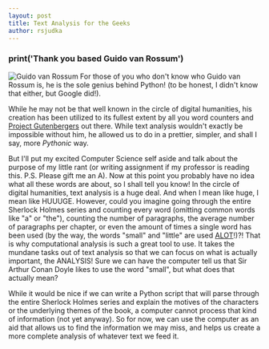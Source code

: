 ```yaml
---
layout: post
title: Text Analysis for the Geeks
author: rsjudka
---
```



### print('Thank you based Guido van Rossum')
![Guido van Rossum](https://upload.wikimedia.org/wikipedia/commons/6/66/Guido_van_Rossum_OSCON_2006.jpg)
For those of you who don't know who Guido van Rossum is, he is the sole genius behind Python! (to be honest, I didn't know that either, but Google did!). 

While he may not be that well known in the circle of digital humanities, his creation has been utilized to its fullest extent by all you word counters and [Project Gutenbergers](http://www.gutenberg.org/) out there. While text analysis wouldn't exactly be impossible without him, he allowed us to do in a prettier, simpler, and shall I say, more *Pythonic* way.

But I'll put my excited Computer Science self aside and talk about the purpose of my little rant (or writing assignment if my professor is reading this. P.S. Please gift me an A). Now at this point you probably have no idea what all these words are about, so I shall tell you know! In the circle of digital humanities, text analysis is a huge deal. And when I mean like huge, I mean like HUUUGE. However, could you imagine going through the entire Sherlock Holmes series and counting every word (omitting common words like "a" or "the"), counting the number of paragraphs, the average number of paragraphs per chapter, or even the amount of times a single word has been used (by the way, the words "small" and "little" are used [ALOT](http://hyperboleandahalf.blogspot.com/2010/04/alot-is-better-than-you-at-everything.html)!)?! That is why computational analysis is such a great tool to use. It takes the mundane tasks out of text analysis so that we can focus on what is actually important, the ANALYSIS! Sure we can have the computer tell us that Sir Arthur Conan Doyle likes to use the word "small", but what does that actually mean?

While it would be nice if we can write a Python script that will parse through the entire Sherlock Holmes series and explain the motives of the characters or the underlying themes of the book, a computer cannot process that kind of information (not yet anyway). So for now, we can use the computer as an aid that allows us to find the information we may miss, and helps us create a more complete analysis of whatever text we feed it.

